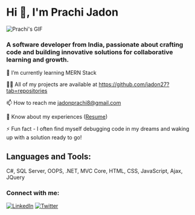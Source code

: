 <html lang="en">
<head>
    <meta charset="UTF-8">
    <meta name="viewport" content="width=device-width, initial-scale=1.0">
        
        
</head>
<body>
    <div class="container">
        <div class="header">
            <h1>Hi 👋, I'm Prachi Jadon</h1>
            <img src="https://github.com/haritpremrajput/haritpremrajput/blob/main/My%20gif.gif" alt="Prachi's GIF">
        </div>
        <div class="info">
            <h3>A software developer from India, passionate about crafting code and building innovative solutions for collaborative learning and growth.</h3>
            <p>🌱 I’m currently learning MERN Stack</p>
            <p>👨‍💻 All of my projects are available at <a href="https://github.com/haritpremrajput?tab=repositories">https://github.com/jadon27?tab=repositories</a></p>
            <p>📫 How to reach me <a href="mailto:jadonprachi8@gmail.com">jadonprachi8@gmail.com</a></p>
            <p>📄 Know about my experiences (<a href="https://drive.google.com/file/d/1iGd985pbyiamJsZXkMmWWcFJ35FYBSjO/view?usp=sharing">Resume</a>)</p>
            <p>⚡ Fun fact - I often find myself debugging code in my dreams and waking up with a solution ready to go!</p>
        </div>
        <div class="stats-container">
            <div class="stats">
                <h2>Languages and Tools:</h2>
                C#, SQL Server, OOPS, .NET, MVC Core, HTML, CSS, JavaScript, Ajax, JQuery
            </div>
        </div>
        <div class="connect">
            <h3>Connect with me:</h3>
            <a href="https://linkedin.com/in/prachi-jadon-72986620b" target="blank"><img src="https://raw.githubusercontent.com/rahuldkjain/github-profile-readme-generator/master/src/images/icons/Social/linked-in-alt.svg" alt="LinkedIn"></a>
            <a href="https://twitter.com/haritprem" target="blank"><img src="https://raw.githubusercontent.com/rahuldkjain/github-profile-readme-generator/master/src/images/icons/Social/twitter.svg" alt="Twitter"></a>
            <!-- Add more social media links and icons here -->
        </div>
    </div>
</body>
</html>
